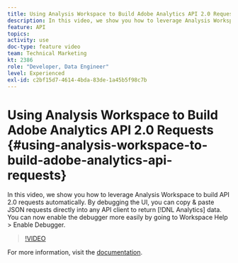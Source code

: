 ```yaml
---
title: Using Analysis Workspace to Build Adobe Analytics API 2.0 Requests
description: In this video, we show you how to leverage Analysis Workspace to build API 2.0 requests automatically. By debugging the UI, you can copy & paste JSON requests directly into any API client to return Analytics data.
feature: API
topics: 
activity: use
doc-type: feature video
team: Technical Marketing
kt: 2386
role: "Developer, Data Engineer"
level: Experienced
exl-id: c2bf15d7-4614-4bda-83de-1a45b5f98c7b
---
```

# Using Analysis Workspace to Build Adobe Analytics API 2.0 Requests {#using-analysis-workspace-to-build-adobe-analytics-api-requests}

In this video, we show you how to leverage Analysis Workspace to build API 2.0 requests automatically. By debugging the UI, you can copy & paste JSON requests directly into any API client to return [!DNL Analytics] data. You can now enable the debugger more easily by going to Workspace Help > Enable Debugger.

>[!VIDEO](https://video.tv.adobe.com/v/25890/?quality=12)

For more information, visit the [documentation](https://www.adobe.io/apis/experiencecloud/analytics/docs.html#!AdobeDocs/analytics-2.0-apis/master/reporting-tricks.md).
